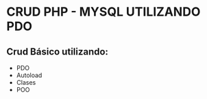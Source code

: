 # CRUD PHP -  MYSQL UTILIZANDO PDO

## Crud Básico utilizando:

 * PDO
 * Autoload
 * Clases
 * POO
